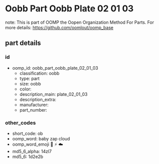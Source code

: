 # Oobb Part Oobb Plate 02 01 03  

note: This is part of OOMP the Oopen Organization Method For Parts. For more details: https://github.com/oomlout/oomp_base

##  part details





### id
* oomp_id: oobb_part_oobb_plate_02_01_03
  * classification: oobb
  * type: part
  * size: oobb
  * color: 
  * description_main: plate_02_01_03
  * description_extra: 
  * manufacturer: 
  * part_number: 

### other_codes
* short_code: ob
* oomp_word: baby zap cloud
* oomp_word_emoji :baby: :zap: :cloud:
* md5_6_alpha: 14zl7
* md5_6: 1d2e2b